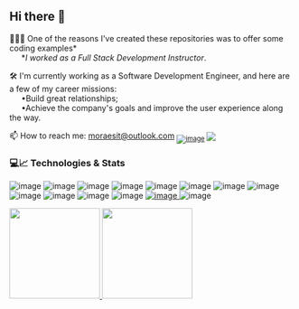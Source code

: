 ## Hi there 👋

<!--
**moraeslucas/moraeslucas** is a ✨ _special_ ✨ repository because its `README.md` (this file) appears on your GitHub profile.

Here are some ideas to get you started:

- 👋 Hi there ...
- 🛠 I’m currently working on ...
- 💬 Ask me about ...
- 📫 How to reach me: ...
- 😄 Pronouns: ...
- ⚡ Fun fact: ...
-->

👨🏻‍💻 One of the reasons I've created these repositories was to offer some coding examples* 
<br>
  *_I worked as a Full Stack Development Instructor_.

🛠 I'm currently working as a Software Development Engineer, and here are a few of my career missions:
<br>
  •Build great relationships;
<br>
  •Achieve the company's goals and improve the user experience along the way.

📫 How to reach me: moraesit@outlook.com
<sub>
  [![image](https://img.shields.io/badge/-LinkedIn-blue?style=plastic-square&logo=Linkedin&logoColor=white)](https://www.linkedin.com/in/moraeslucas)
  <a href="https://wa.me/5551984211688" target="_blank">
      <img src="https://img.shields.io/badge/WhatsApp-6cb221?style=plastic-square&logo=whatsapp&logoColor=white"/>
  </a>
</sub>

### 💻📈 Technologies & Stats
![image](https://img.shields.io/badge/c%23-%23239120.svg?&style=for-the-badge&logo=c-sharp&logoColor=white)
![image](https://img.shields.io/badge/JavaScript-F7DF1E?style=for-the-badge&logo=javascript&logoColor=black)
![image](https://img.shields.io/badge/Microsoft_SQL_Server-CC2927?style=for-the-badge&logo=microsoft-sql-server&logoColor=white)
![image](https://img.shields.io/badge/HTML5-E34F26?style=for-the-badge&logo=html5&logoColor=white)
![image](https://img.shields.io/badge/CSS3-1572B6?style=for-the-badge&logo=css3&logoColor=white)
![image](https://img.shields.io/badge/.NET-512BD4?style=for-the-badge&logo=dotnet&logoColor=white)
![image](https://img.shields.io/badge/Node.js-43853D?style=for-the-badge&logo=node.js&logoColor=white)
![image](https://img.shields.io/badge/React-20232A?style=for-the-badge&logo=react&logoColor=61DAFB)
![image](https://img.shields.io/badge/Jira-0052CC?style=for-the-badge&logo=Jira&logoColor=white)
![image](https://img.shields.io/badge/Azure_DevOps-0078D7?style=for-the-badge&logo=azure-devops&logoColor=white)
![image](https://img.shields.io/badge/azure-%230072C6.svg?&style=for-the-badge&logo=azure-devops&logoColor=white)
![image](https://img.shields.io/badge/Docker-2496ED?style=for-the-badge&logo=docker&logoColor=white)
<a href="https://www.hackerrank.com/moraeslucas">
   ![image](https://img.shields.io/badge/-Hackerrank-29B35B?style=for-the-badge&logo=HackerRank&logoColor=white)
</a>
![image](https://img.shields.io/badge/Git-F05032?style=for-the-badge&logo=git&logoColor=white)
<!-- GitHub Stats -->
<div align="left">
   <a href="https://github.com/moraeslucas">
      <img height="160em" src="https://github-readme-stats.vercel.app/api?username=moraeslucas&show_icons=true&include_all_commits=true&hide=contribs"/>
      <img height="160em" src="https://github-readme-stats.vercel.app/api/top-langs/?username=moraeslucas&layout=compact&langs_count=8&hide=COBOL"/>
   </a>
</div>
